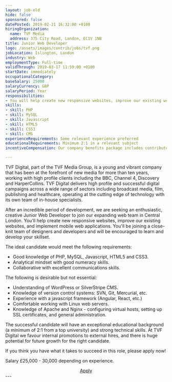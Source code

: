 ```yaml
---
layout: job-old
hide: false
sponsored: false
datePosted: 2019-02-21 16:32:00 +0100
hiringOrganization:
  name: TVF Media
  address: 375 City Road, London, EC1V 1NB
title: Junior Web Developer
logo: /assets/images/contrib/jobs/tvf.png
jobLocation: Islington, London
industry: Web
employmentType: Full-time
validThrough: 2019-03-17 11:59:00 +0100
startDate: immediately
occupationalCategory:
baseSalary: 25000
salaryCurrency: GBP
salaryPeriod: Year
responsibilities:
- You will help create new responsive websites, improve our existing websites, and implement mobile web applications.
skills:
- skill: PHP
- skill: MySQL
- skill: Javascript
- skill: HTML5
- skill: CSS3
- skill: CMS
experienceRequirements: Some relevant experience preferred
educationalRequirements: Minimum 2:1 in a relevant subject
incentiveCompensation: Our company benefits package includes contributory private healthcare insurance, cycle scheme, charity donation scheme, childcare voucher scheme, pension scheme, monthly performance prizes (£300 each), and monthly company drinks.

---
```

TVF Digital, part of the TVF Media Group, is a young and vibrant company that has been at the forefront of new media for more than ten years, working with high profile clients including the BBC, Channel 4, Discovery and HarperCollins. TVF Digital delivers high profile and successful digital campaigns across a wide range of sectors including broadcast media, film, publishing and healthcare, operating at the cutting edge of technology with its own team of in-house specialists.

After an incredible period of development, we are seeking an enthusiastic, creative Junior Web Developer to join our expanding web team in Central London. You'll help create new responsive websites, improve our existing websites, and implement mobile web applications. You'll be joining a close-knit team of designers and developers and will be encouraged to learn and develop your skillset.

The ideal candidate would meet the following requirements:

- Good knowledge of PHP, MySQL, Javascript, HTML5 and CSS3.
- Analytical mindset with good numeracy skills.
- Collaborative with excellent communications skills.

The following is desirable but not essential:

- Understanding of WordPress or SilverStripe CMS.
- Knowledge of version control systems: SVN, Git, Mercurial, etc.
- Experience with a javascript framework (Angular, React, etc.)
- Comfortable working with Linux web servers.
- Knowledge of Apache and Nginx - configuring virtual hosts, setting up SSL certificates, and general administration.

The successful candidate will have an exceptional educational background (a minimum of 2:1 from a top university) and strong technical skills. At TVF Digital we favour internal promotions to external hires, and there is huge potential for future growth for the right candidate.

If you think you have what it takes to succeed in this role, please apply now!

Salary £25,000 - 30,000 depending on experience.

<div class="to-apply" style="text-align: center">
  <a class="btn btn--dark" style="margin: 20px" href="http://www.tvf.co.uk/careers/tvf-digital/junior-web-developer">
    Apply
  </a>
</div>
---
